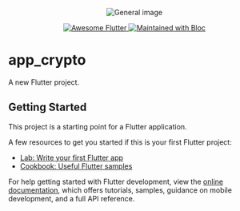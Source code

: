 <p align="center"><img src="https://github.com/Doldrums/app_crypto/blob/master/images/general.png?raw=true" alt="General image"></p>

<p align="center">
   <a href="https://twitter.com/flutterfiredev">
    <img src="https://img.shields.io/badge/awesome-Flutter-1da1f2.svg?style=plastic" alt="Awesome Flutter" />
  </a>
  <a href="https://github.com/felangel/bloc">
    <img src="https://img.shields.io/badge/maintained%20with-Bloc-f700ff.svg?style=plastic" alt="Maintained with Bloc" />
  </a>
</p>

# app_crypto

A new Flutter project.

## Getting Started

This project is a starting point for a Flutter application.

A few resources to get you started if this is your first Flutter project:

- [Lab: Write your first Flutter app](https://docs.flutter.dev/get-started/codelab)
- [Cookbook: Useful Flutter samples](https://docs.flutter.dev/cookbook)

For help getting started with Flutter development, view the
[online documentation](https://docs.flutter.dev/), which offers tutorials,
samples, guidance on mobile development, and a full API reference.
